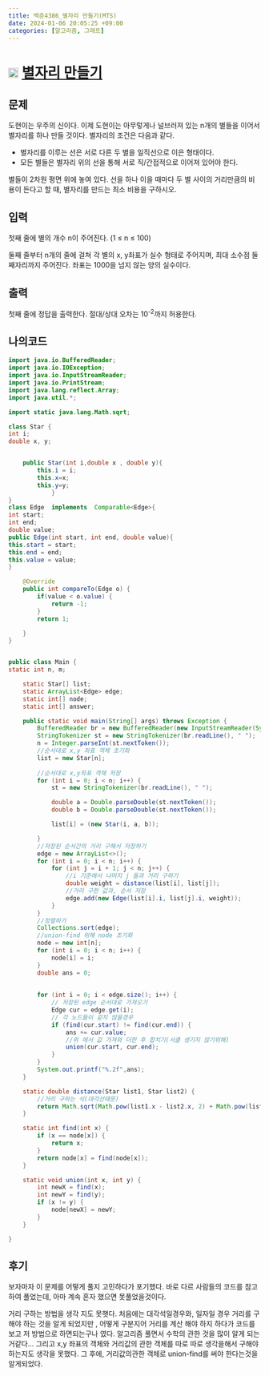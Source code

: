 ```yaml
---
title: 백준4386_별자리 만들기(MTS)
date: 2024-01-06 20:05:25 +09:00
categories: [알고리즘, 그래프]
---
```


# <img width="20px"  src="https://d2gd6pc034wcta.cloudfront.net/tier/13.svg" class="solvedac-tier"> [별자리 만들기](https://www.acmicpc.net/problem/4386) 


## 문제
<p>도현이는 우주의 신이다. 이제 도현이는 아무렇게나 널브러져 있는 n개의 별들을 이어서 별자리를 하나 만들 것이다. 별자리의 조건은 다음과 같다.</p>

<ul>
	<li>별자리를 이루는 선은 서로 다른 두 별을 일직선으로 이은 형태이다.</li>
	<li>모든 별들은 별자리 위의 선을 통해 서로 직/간접적으로 이어져 있어야 한다.</li>
</ul>

<p>별들이 2차원 평면 위에 놓여 있다. 선을 하나 이을 때마다 두 별 사이의 거리만큼의 비용이 든다고 할 때, 별자리를 만드는 최소 비용을 구하시오.</p>

## 입력
<p>첫째 줄에 별의 개수 n이 주어진다. (1 ≤ n ≤ 100)</p>

<p>둘째 줄부터 n개의 줄에 걸쳐 각 별의 x, y좌표가 실수 형태로 주어지며, 최대 소수점 둘째자리까지 주어진다. 좌표는 1000을 넘지 않는 양의 실수이다.</p>

## 출력
<p>첫째 줄에 정답을 출력한다. 절대/상대 오차는 10<sup>-2</sup>까지 허용한다.</p>


## 나의코드
```java
import java.io.BufferedReader;
import java.io.IOException;
import java.io.InputStreamReader;
import java.io.PrintStream;
import java.lang.reflect.Array;
import java.util.*;

import static java.lang.Math.sqrt;

class Star {
int i;
double x, y;


    public Star(int i,double x , double y){
        this.i = i;
        this.x=x;
        this.y=y;
            }
}
class Edge  implements  Comparable<Edge>{
int start;
int end;
double value;
public Edge(int start, int end, double value){
this.start = start;
this.end = end;
this.value = value;
}

    @Override
    public int compareTo(Edge o) {
        if(value < o.value) {
            return -1;
        }
        return 1;

    }
}


public class Main {
static int n, m;

    static Star[] list;
    static ArrayList<Edge> edge;
    static int[] node;
    static int[] answer;

    public static void main(String[] args) throws Exception {
        BufferedReader br = new BufferedReader(new InputStreamReader(System.in));
        StringTokenizer st = new StringTokenizer(br.readLine(), " ");
        n = Integer.parseInt(st.nextToken());
        //순서대로 x,y 좌표 객체 초기화
        list = new Star[n];
        
        //순서대로 x,y좌표 객체 저장
        for (int i = 0; i < n; i++) {
            st = new StringTokenizer(br.readLine(), " ");

            double a = Double.parseDouble(st.nextToken());
            double b = Double.parseDouble(st.nextToken());

            list[i] = (new Star(i, a, b));

        }
        //저장된 순서간의 거리 구해서 저장하기
        edge = new ArrayList<>();
        for (int i = 0; i < n; i++) {
            for (int j = i + 1; j < n; j++) {
                //i 기준에서 나머지 j 들과 거리 구하기
                double weight = distance(list[i], list[j]);
                //거리 구한 값과, 순서 저장
                edge.add(new Edge(list[i].i, list[j].i, weight));
            }
        }
        //정렬하기
        Collections.sort(edge);
        //union-find 위해 node 초기화
        node = new int[n];
        for (int i = 0; i < n; i++) {
            node[i] = i;
        }
        double ans = 0;
        
        
        for (int i = 0; i < edge.size(); i++) {
            // 저장된 edge 순서대로 가져오기
            Edge cur = edge.get(i);
            // 각 노드들이 같지 않을경우
            if (find(cur.start) != find(cur.end)) {
                ans += cur.value;
                //위 에서 값 가져와 더한 후 합치기(서클 생기지 않기위해)
                union(cur.start, cur.end);
            }
        }
        System.out.printf("%.2f",ans);
    }

    static double distance(Star list1, Star list2) {
        //거리 구하는 식(대각선때문)
        return Math.sqrt(Math.pow(list1.x - list2.x, 2) + Math.pow(list1.y - list2.y, 2));
    }

    static int find(int x) {
        if (x == node[x]) {
            return x;
        }
        return node[x] = find(node[x]);
    }

    static void union(int x, int y) {
        int newX = find(x);
        int newY = find(y);
        if (x != y) {
            node[newX] = newY;
        }
    }

}
```
## 후기
<p>보자마자 이 문제를 어떻게 풀지 고민하다가 포기했다. 바로 다르 사람들의 코드를 참고하여 풀었는데, 아마 계속 혼자 했으면 못풀었을것이다.</p>
<p>거리 구하는 방법을 생각 지도 못햇다. 처음에는 대각석일경우와, 일자일 경우 거리를 구해야 하는 것을 알게 되었지만 , 어떻게 구분지어 거리를 계산 해야 하지 하다가 
코드를 보고 저 방법으로 하면되는구나 였다. 알고리즘 풀면서 수학의 관한 것을 많이 알게 되는거같다... 
그리고 x,y 좌표의 객체와 거리값의 관한 객체를 따로 따로 생각을해서 구해야하는지도 생각을 못했다. 그 후에, 거리값의관한 객체로 union-find를 써야 한다는것을 알게되었다.</p>
